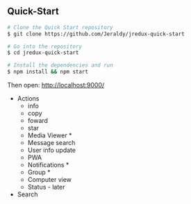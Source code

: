 ## Quick-Start

```sh
# Clone the Quick Start repository
$ git clone https://github.com/Jeraldy/jredux-quick-start

# Go into the repository
$ cd jredux-quick-start

# Install the dependencies and run
$ npm install && npm start
```
Then open: [http://localhost:9000/](http://localhost:9000/)

 - Actions
    - info
    - copy
    - foward
    - star
    - Media Viewer *
    - Message search
    - User info update
    - PWA
    - Notifications *
    - Group *
    - Computer view
    - Status - later
 - Search

